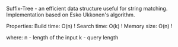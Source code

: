Suffix-Tree - an efficient data structure useful for string matching. Implementation based on Esko Ukkonen's algorithm.

Properties:
Build time: O(n)  !
Search time: O(k) !
Memory size: O(n) !

where:
n - length of the input
k - query length